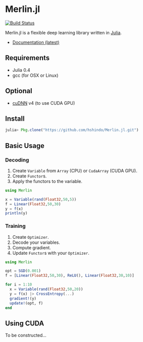 # Merlin.jl

[![Build Status](https://travis-ci.org/hshindo/Merlin.jl.svg?branch=master)](https://travis-ci.org/hshindo/Merlin.jl)

Merlin.jl is a flexible deep learning library written in [Julia](http://julialang.org).

- [Documentation (latest)](http://hshindo.github.io/Merlin.jl/latest/)

## Requirements
- Julia 0.4
- gcc (for OSX or Linux)

## Optional
- [cuDNN](https://developer.nvidia.com/cudnn) v4 (to use CUDA GPU)

## Install
```julia
julia> Pkg.clone("https://github.com/hshindo/Merlin.jl.git")
```

## Basic Usage

### Decoding
1. Create `Variable` from `Array` (CPU) or `CudaArray` (CUDA GPU).
1. Create `Functor`s.
1. Apply the functors to the variable.

```julia
using Merlin

x = Variable(rand(Float32,50,5))
f = Linear(Float32,50,30)
y = f(x)
println(y)
```

### Training
1. Create `Optimizer`.
1. Decode your variables.
1. Compute gradient.
1. Update `Functor`s with your `Optimizer`.
```julia
using Merlin

opt = SGD(0.001)
f = [Linear(Float32,50,30), ReLU(), Linear(Float32,30,10)]

for i = 1:10
  x = Variable(rand(Float32,50,20))
  y = f(x) |> CrossEntropy(...)
  gradient!(y)
  update!(opt, f)
end
```

## Using CUDA
To be constructed...
